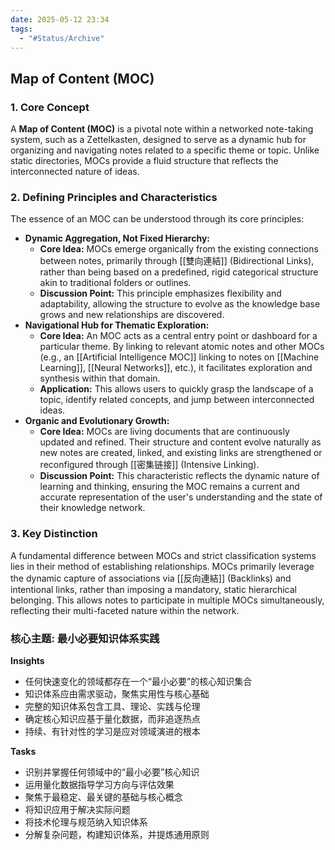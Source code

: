 ```yaml
---
date: 2025-05-12 23:34
tags:
  - "#Status/Archive"
---
```


## Map of Content (MOC)

### 1. Core Concept

A **Map of Content (MOC)** is a pivotal note within a networked note-taking system, such as a Zettelkasten, designed to serve as a dynamic hub for organizing and navigating notes related to a specific theme or topic. Unlike static directories, MOCs provide a fluid structure that reflects the interconnected nature of ideas.

### 2. Defining Principles and Characteristics

The essence of an MOC can be understood through its core principles:

- **Dynamic Aggregation, Not Fixed Hierarchy:**
  - **Core Idea:** MOCs emerge organically from the existing connections between notes, primarily through [[雙向連結]] (Bidirectional Links), rather than being based on a predefined, rigid categorical structure akin to traditional folders or outlines.
  - **Discussion Point:** This principle emphasizes flexibility and adaptability, allowing the structure to evolve as the knowledge base grows and new relationships are discovered.
- **Navigational Hub for Thematic Exploration:**
  - **Core Idea:** An MOC acts as a central entry point or dashboard for a particular theme. By linking to relevant atomic notes and other MOCs (e.g., an [[Artificial Intelligence MOC]] linking to notes on [[Machine Learning]], [[Neural Networks]], etc.), it facilitates exploration and synthesis within that domain.
  - **Application:** This allows users to quickly grasp the landscape of a topic, identify related concepts, and jump between interconnected ideas.
- **Organic and Evolutionary Growth:**
  - **Core Idea:** MOCs are living documents that are continuously updated and refined. Their structure and content evolve naturally as new notes are created, linked, and existing links are strengthened or reconfigured through [[密集链接]] (Intensive Linking).
  - **Discussion Point:** This characteristic reflects the dynamic nature of learning and thinking, ensuring the MOC remains a current and accurate representation of the user's understanding and the state of their knowledge network.

### 3. Key Distinction

A fundamental difference between MOCs and strict classification systems lies in their method of establishing relationships. MOCs primarily leverage the dynamic capture of associations via [[反向連結]] (Backlinks) and intentional links, rather than imposing a mandatory, static hierarchical belonging. This allows notes to participate in multiple MOCs simultaneously, reflecting their multi-faceted nature within the network.

### **核心主题: 最小必要知识体系实践**

**Insights**
- 任何快速变化的领域都存在一个“最小必要”的核心知识集合
- 知识体系应由需求驱动，聚焦实用性与核心基础
- 完整的知识体系包含工具、理论、实践与伦理
- 确定核心知识应基于量化数据，而非追逐热点
- 持续、有针对性的学习是应对领域演进的根本

**Tasks**
* 识别并掌握任何领域中的“最小必要”核心知识
* 运用量化数据指导学习方向与评估效果
* 聚焦于最稳定、最关键的基础与核心概念
* 将知识应用于解决实际问题
* 将技术伦理与规范纳入知识体系
* 分解复杂问题，构建知识体系，并提炼通用原则